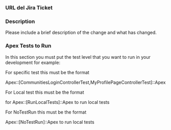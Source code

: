 ###  URL del Jira Ticket 

### Description

Please include a brief description of the change and what has changed.

### Apex Tests to Run
In this section you must put the test level that you want to run in your development for example:

 For specific test this must be the format

 Apex::[CommunitiesLoginControllerTest,MyProfilePageControllerTest]::Apex

 For Local test this must be the format

 for Apex::[RunLocalTests]::Apex to run local tests

 For NoTestRun this must be the format

 Apex::[NoTestRun]::Apex to run local tests
